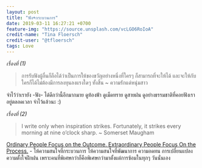 ```yaml
---
layout: post
title: "ฟัง+กระบวนการ"
date: 2019-03-11 16:27:21 +0700
feature-img: "https://source.unsplash.com/vcLGO6RoIoA"
credit-name: "Tina Floersch"
credit-user: "@tfloersch"
tags: Love
---
```

*เรื่องที่ (1)*
> การรับฟังผู้อื่นก็ถือได้ว่าเป็นการให้ของขวัญอย่างหนึ่งที่ใครๆ ก็สามารถที่จะให้ได้ และจะให้กับใครก็ได้ไม่ต้องมีการลงทุนลงแรงใดๆ ทั้งสิ้น ~ ความรักแด่หนุ่มสาว

จำไว้ว่าเรายัง -ฟัง- ได้ดีกว่านี้อีกมากมาย ดูท้องฟ้า ดูเม็ดทราย ดูสายฝน ดูอย่างธรรมชาติที่คอยฟังเราอยู่ตลอดเวลา จำไว้แล้วนะ :)

*เรื่องที่ (2)*
> I write only when inspiration strikes. Fortunately, it strikes every morning at nine o’clock sharp. ~ Somerset Maugham

[Ordinary People Focus on the Outcome. Extraordinary People Focus On the Process.](https://nerdomeblog.com/2018/12/07/ordinary-people-focus-on-the-outcome-extraordinary-people-focus-on-the-process/) - ให้ความสนใจที่กระบวนการ ให้ความสนใจที่พัฒนาการ ความอดทน การเปลี่ยนแปลง ความตั้งใจฝึกฝน เพราะคนที่พิเศษกว่าก็คือพิเศษกว่ามาตั้งแต่การซ้อมในทุกๆ วันนั่นเอง
